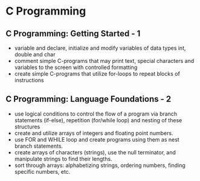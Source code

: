 # C Programming

## C Programming: Getting Started - 1

- variable and declare, initialize and modify variables of data types int, double and char
- comment simple C-programs that may print text, special characters and variables to the screen with controlled formatting
- create simple C-programs that utilize for-loops to repeat blocks of instructions

## C Programming: Language Foundations - 2

- use logical conditions to control the flow of a program via branch statements (if-else), repetition (for/while loop) and nesting of these structures
- create and utilize arrays of integers and floating point numbers.
- use FOR and WHILE loop and create programs using them as nest branch statements.
- create arrays of characters (strings), use the null terminator, and manipulate strings to find their lengths.
- sort through arrays: alphabetizing strings, ordering numbers, finding specific numbers, etc.